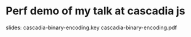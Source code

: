 # Perf demo of my talk at cascadia js

slides:
cascadia-binary-encoding.key
cascadia-binary-encoding.pdf